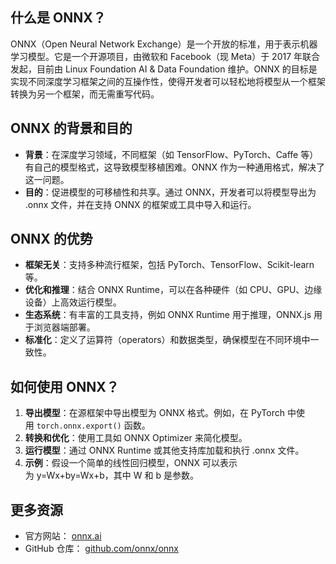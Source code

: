 ## 什么是 ONNX？

ONNX（Open Neural Network Exchange）是一个开放的标准，用于表示机器学习模型。它是一个开源项目，由微软和 Facebook（现 Meta）于 2017 年联合发起，目前由 Linux Foundation AI & Data Foundation 维护。ONNX 的目标是实现不同深度学习框架之间的互操作性，使得开发者可以轻松地将模型从一个框架转换为另一个框架，而无需重写代码。

## ONNX 的背景和目的

- **背景**：在深度学习领域，不同框架（如 TensorFlow、PyTorch、Caffe 等）有自己的模型格式，这导致模型移植困难。ONNX 作为一种通用格式，解决了这一问题。
- **目的**：促进模型的可移植性和共享。通过 ONNX，开发者可以将模型导出为 .onnx 文件，并在支持 ONNX 的框架或工具中导入和运行。

## ONNX 的优势

- **框架无关**：支持多种流行框架，包括 PyTorch、TensorFlow、Scikit-learn 等。
- **优化和推理**：结合 ONNX Runtime，可以在各种硬件（如 CPU、GPU、边缘设备）上高效运行模型。
- **生态系统**：有丰富的工具支持，例如 ONNX Runtime 用于推理，ONNX.js 用于浏览器端部署。
- **标准化**：定义了运算符（operators）和数据类型，确保模型在不同环境中一致性。

## 如何使用 ONNX？

1. **导出模型**：在源框架中导出模型为 ONNX 格式。例如，在 PyTorch 中使用 `torch.onnx.export()` 函数。
2. **转换和优化**：使用工具如 ONNX Optimizer 来简化模型。
3. **运行模型**：通过 ONNX Runtime 或其他支持库加载和执行 .onnx 文件。
4. **示例**：假设一个简单的线性回归模型，ONNX 可以表示为 y=Wx+by=Wx+b，其中 W 和 b 是参数。

## 更多资源

- 官方网站： [onnx.ai](https://onnx.ai/)
- GitHub 仓库： [github.com/onnx/onnx](https://github.com/onnx/onnx)